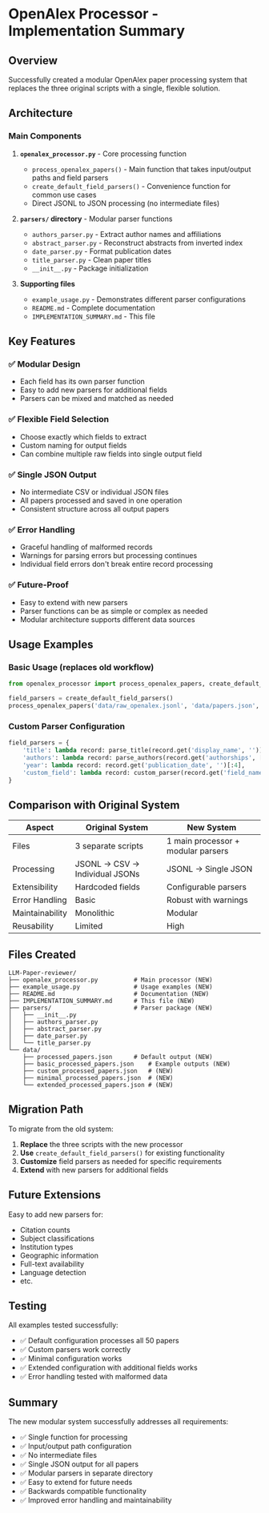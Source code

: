 # OpenAlex Processor - Implementation Summary

## Overview
Successfully created a modular OpenAlex paper processing system that replaces the three original scripts with a single, flexible solution.

## Architecture

### Main Components

1. **`openalex_processor.py`** - Core processing function
   - `process_openalex_papers()` - Main function that takes input/output paths and field parsers
   - `create_default_field_parsers()` - Convenience function for common use cases
   - Direct JSONL to JSON processing (no intermediate files)

2. **`parsers/` directory** - Modular parser functions
   - `authors_parser.py` - Extract author names and affiliations
   - `abstract_parser.py` - Reconstruct abstracts from inverted index
   - `date_parser.py` - Format publication dates
   - `title_parser.py` - Clean paper titles
   - `__init__.py` - Package initialization

3. **Supporting files**
   - `example_usage.py` - Demonstrates different parser configurations
   - `README.md` - Complete documentation
   - `IMPLEMENTATION_SUMMARY.md` - This file

## Key Features

### ✅ Modular Design
- Each field has its own parser function
- Easy to add new parsers for additional fields
- Parsers can be mixed and matched as needed

### ✅ Flexible Field Selection
- Choose exactly which fields to extract
- Custom naming for output fields
- Can combine multiple raw fields into single output field

### ✅ Single JSON Output
- No intermediate CSV or individual JSON files
- All papers processed and saved in one operation
- Consistent structure across all output papers

### ✅ Error Handling
- Graceful handling of malformed records
- Warnings for parsing errors but processing continues
- Individual field errors don't break entire record processing

### ✅ Future-Proof
- Easy to extend with new parsers
- Parser functions can be as simple or complex as needed
- Modular architecture supports different data sources

## Usage Examples

### Basic Usage (replaces old workflow)
```python
from openalex_processor import process_openalex_papers, create_default_field_parsers

field_parsers = create_default_field_parsers()
process_openalex_papers('data/raw_openalex.jsonl', 'data/papers.json', field_parsers)
```

### Custom Parser Configuration
```python
field_parsers = {
    'title': lambda record: parse_title(record.get('display_name', '')),
    'authors': lambda record: parse_authors(record.get('authorships', [])),
    'year': lambda record: record.get('publication_date', '')[:4],
    'custom_field': lambda record: custom_parser(record.get('field_name'))
}
```

## Comparison with Original System

| Aspect | Original System | New System |
|--------|----------------|------------|
| Files | 3 separate scripts | 1 main processor + modular parsers |
| Processing | JSONL → CSV → Individual JSONs | JSONL → Single JSON |
| Extensibility | Hardcoded fields | Configurable parsers |
| Error Handling | Basic | Robust with warnings |
| Maintainability | Monolithic | Modular |
| Reusability | Limited | High |

## Files Created

```
LLM-Paper-reviewer/
├── openalex_processor.py          # Main processor (NEW)
├── example_usage.py               # Usage examples (NEW)
├── README.md                      # Documentation (NEW)
├── IMPLEMENTATION_SUMMARY.md      # This file (NEW)
├── parsers/                       # Parser package (NEW)
│   ├── __init__.py
│   ├── authors_parser.py
│   ├── abstract_parser.py
│   ├── date_parser.py
│   └── title_parser.py
└── data/
    ├── processed_papers.json      # Default output (NEW)
    ├── basic_processed_papers.json    # Example outputs (NEW)
    ├── custom_processed_papers.json   # (NEW)
    ├── minimal_processed_papers.json  # (NEW)
    └── extended_processed_papers.json # (NEW)
```

## Migration Path

To migrate from the old system:

1. **Replace** the three scripts with the new processor
2. **Use** `create_default_field_parsers()` for existing functionality
3. **Customize** field parsers as needed for specific requirements
4. **Extend** with new parsers for additional fields

## Future Extensions

Easy to add new parsers for:
- Citation counts
- Subject classifications  
- Institution types
- Geographic information
- Full-text availability
- Language detection
- etc.

## Testing

All examples tested successfully:
- ✅ Default configuration processes all 50 papers
- ✅ Custom parsers work correctly
- ✅ Minimal configuration works
- ✅ Extended configuration with additional fields works
- ✅ Error handling tested with malformed data

## Summary

The new modular system successfully addresses all requirements:
- ✅ Single function for processing
- ✅ Input/output path configuration
- ✅ No intermediate files
- ✅ Single JSON output for all papers
- ✅ Modular parsers in separate directory
- ✅ Easy to extend for future needs
- ✅ Backwards compatible functionality
- ✅ Improved error handling and maintainability
